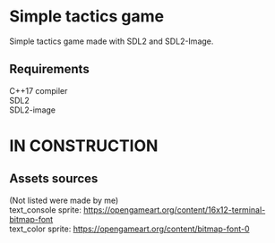 # Simple tactics game
Simple tactics game made with SDL2 and SDL2-Image.

## Requirements
C++17 compiler  
SDL2  
SDL2-image  

# IN CONSTRUCTION

## Assets sources
(Not listed were made by me)\
text_console sprite: https://opengameart.org/content/16x12-terminal-bitmap-font  
text_color sprite: https://opengameart.org/content/bitmap-font-0  
